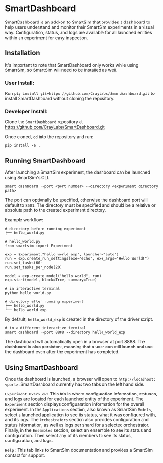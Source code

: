 # SmartDashboard
SmartDashboard is an add-on to SmartSim that provides a dashboard to help users understand and monitor their SmartSim experiments in a visual way. Configuration, status, and logs are available for all launched entities within an experiment for easy inspection.

## Installation  
  It's important to note that SmartDashboard only works while using SmartSim, so SmartSim will need to be installed as well.  
  
  
### User Install:  
Run `pip install git+https://github.com/CrayLabs/SmartDashboard.git` to install SmartDashboard without cloning the repository.

### Developer Install:
Clone the `SmartDashboard` repository at https://github.com/CrayLabs/SmartDashboard.git  
  
  Once cloned, `cd` into the repository and run:  

```pip install -e .```


## Running SmartDashboard  
After launching a SmartSim experiment, the dashboard can be launched using SmartSim's CLI.  
  
```smart dashboard --port <port number> --directory <experiment directory path>```  
  
The port can optionally be specified, otherwise the dashboard port will default to `8501`.
The directory must be specified and should be a relative or absolute path to the created experiment directory.

Example workflow:  


```
# directory before running experiment
├── hello_world.py
```  


```
# hello_world.py
from smartsim import Experiment

exp = Experiment("hello_world_exp", launcher="auto")
run = exp.create_run_settings(exe="echo", exe_args="Hello World!")
run.set_tasks(60)
run.set_tasks_per_node(20)

model = exp.create_model("hello_world", run)
exp.start(model, block=True, summary=True)
```  
 
```
# in interactive terminal
python hello_world.py
```  

```
# directory after running experiment
├── hello_world.py
└── hello_world_exp
```  

By default, `hello_world_exp` is created in the directory of the driver script.


```
# in a different interactive terminal
smart dashboard --port 8888 --directory hello_world_exp
```  

The dashboard will automatically open in a browser at port 8888. The dashboard is also persistent, meaning that a user can still launch and use the dashboard even after the experiment has completed.

## Using SmartDashboard
Once the dashboard is launched, a browser will open to `http://localhost:<port>`. SmartDashboard currently has two tabs on the left hand side.  
  
`Experiment Overview:` This tab is where configuration information, statuses, and logs are located for each launched entity of the experiment. The `Experiment` section displays configuaration information for the overall experiment. In the `Applications` section, also known as SmartSim `Models`, select a launched application to see its status, what it was configured with, and its logs. The `Orchestrators` section also provides configuration and status information, as well as logs per shard for a selected orchestrator. Finally, in the `Ensembles` section, select an ensemble to see its status and configuration. Then select any of its members to see its status, configuration, and logs.  
  
`Help:` This tab links to SmartSim documentation and provides a SmartSim contact for support.
